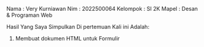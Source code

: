 Nama : Very Kurniawan
Nim : 2022500064
Kelompok : SI 2K
Mapel : Desan & Programan Web


Hasil Yang Saya Simpulkan Di pertemuan Kali ini Adalah:
1. Membuat dokumen HTML untuk Formulir
